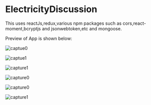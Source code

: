 # ElectricityDiscussion
This uses reactJs,redux,various npm packages such as cors,react-moment,bcryptjs and jsonwebtoken,etc and mongoose.

Preview of App is shown below:

![captue0](https://user-images.githubusercontent.com/43849911/66267137-3b80d180-e84b-11e9-8f36-821e649d2e00.jpg)

![captue1](https://user-images.githubusercontent.com/43849911/66267136-3b80d180-e84b-11e9-87c1-7df52c81f472.jpg)

![capture1](https://user-images.githubusercontent.com/43849911/66295255-814f9f80-e908-11e9-8e94-599fdd7d5958.jpg)

![capture0](https://user-images.githubusercontent.com/43849911/66295256-81e83600-e908-11e9-83cf-75d57eeaa33e.jpg)

![capture0](https://user-images.githubusercontent.com/43849911/66269866-49dee580-e86b-11e9-8293-f61924b23a21.jpg)

![capture1](https://user-images.githubusercontent.com/43849911/66270366-371adf80-e870-11e9-8d32-b884a9fd0f31.jpg)

